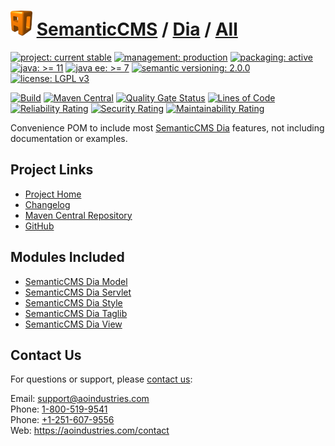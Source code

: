 # [<img src="ao-logo.png" alt="AO Logo" width="35" height="40">](https://github.com/ao-apps) [SemanticCMS](https://github.com/ao-apps/semanticcms) / [Dia](https://github.com/ao-apps/semanticcms-dia) / [All](https://github.com/ao-apps/semanticcms-dia-all)

[![project: current stable](https://semanticcms.com/ao-badges/project-current-stable.svg)](https://aoindustries.com/life-cycle#project-current-stable)
[![management: production](https://semanticcms.com/ao-badges/management-production.svg)](https://aoindustries.com/life-cycle#management-production)
[![packaging: active](https://semanticcms.com/ao-badges/packaging-active.svg)](https://aoindustries.com/life-cycle#packaging-active)  
[![java: &gt;= 11](https://semanticcms.com/ao-badges/java-11.svg)](https://docs.oracle.com/en/java/javase/11/)
[![java ee: &gt;= 7](https://semanticcms.com/ao-badges/javaee-7.svg)](https://docs.oracle.com/javaee/7/)
[![semantic versioning: 2.0.0](https://semanticcms.com/ao-badges/semver-2.0.0.svg)](http://semver.org/spec/v2.0.0.html)
[![license: LGPL v3](https://semanticcms.com/ao-badges/license-lgpl-3.0.svg)](https://www.gnu.org/licenses/lgpl-3.0)

[![Build](https://github.com/ao-apps/semanticcms-dia-all/workflows/Build/badge.svg?branch=1.x)](https://github.com/ao-apps/semanticcms-dia-all/actions?query=workflow%3ABuild)
[![Maven Central](https://maven-badges.herokuapp.com/maven-central/com.semanticcms/semanticcms-dia-all/badge.svg)](https://maven-badges.herokuapp.com/maven-central/com.semanticcms/semanticcms-dia-all)
[![Quality Gate Status](https://sonarcloud.io/api/project_badges/measure?branch=1.x&project=com.semanticcms%3Asemanticcms-dia-all&metric=alert_status)](https://sonarcloud.io/dashboard?branch=1.x&id=com.semanticcms%3Asemanticcms-dia-all)
[![Lines of Code](https://sonarcloud.io/api/project_badges/measure?branch=1.x&project=com.semanticcms%3Asemanticcms-dia-all&metric=ncloc)](https://sonarcloud.io/component_measures?branch=1.x&id=com.semanticcms%3Asemanticcms-dia-all&metric=ncloc)  
[![Reliability Rating](https://sonarcloud.io/api/project_badges/measure?branch=1.x&project=com.semanticcms%3Asemanticcms-dia-all&metric=reliability_rating)](https://sonarcloud.io/component_measures?branch=1.x&id=com.semanticcms%3Asemanticcms-dia-all&metric=Reliability)
[![Security Rating](https://sonarcloud.io/api/project_badges/measure?branch=1.x&project=com.semanticcms%3Asemanticcms-dia-all&metric=security_rating)](https://sonarcloud.io/component_measures?branch=1.x&id=com.semanticcms%3Asemanticcms-dia-all&metric=Security)
[![Maintainability Rating](https://sonarcloud.io/api/project_badges/measure?branch=1.x&project=com.semanticcms%3Asemanticcms-dia-all&metric=sqale_rating)](https://sonarcloud.io/component_measures?branch=1.x&id=com.semanticcms%3Asemanticcms-dia-all&metric=Maintainability)

Convenience POM to include most [SemanticCMS Dia](https://github.com/ao-apps/semanticcms-dia) features, not including documentation or examples.

## Project Links
* [Project Home](https://semanticcms.com/dia/all/)
* [Changelog](https://semanticcms.com/dia/all/changelog)
* [Maven Central Repository](https://search.maven.org/artifact/com.semanticcms/semanticcms-dia-all)
* [GitHub](https://github.com/ao-apps/semanticcms-dia-all)

## Modules Included
* [SemanticCMS Dia Model](https://github.com/ao-apps/semanticcms-dia-model)
* [SemanticCMS Dia Servlet](https://github.com/ao-apps/semanticcms-dia-servlet)
* [SemanticCMS Dia Style](https://github.com/ao-apps/semanticcms-dia-style)
* [SemanticCMS Dia Taglib](https://github.com/ao-apps/semanticcms-dia-taglib)
* [SemanticCMS Dia View](https://github.com/ao-apps/semanticcms-dia-view)

## Contact Us
For questions or support, please [contact us](https://aoindustries.com/contact):

Email: [support@aoindustries.com](mailto:support@aoindustries.com)  
Phone: [1-800-519-9541](tel:1-800-519-9541)  
Phone: [+1-251-607-9556](tel:+1-251-607-9556)  
Web: https://aoindustries.com/contact
